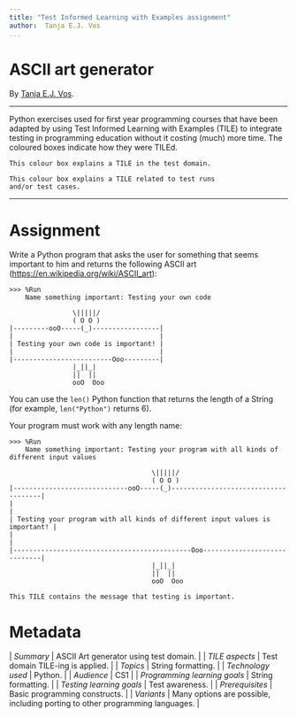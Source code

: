 ```yaml
---
title: "Test Informed Learning with Examples assignment"
author:  Tanja E.J. Vos
...
```


# ASCII art generator

By [Tanja E.J. Vos](https://www.tanjavos.com).

------------------------------------------------------------------------

Python exercises used for first year programming courses that
have been adapted by using Test Informed Learning with Examples (TILE)
to integrate testing in programming education without it costing (much)
more time. The coloured boxes indicate how they were TILEd.

```testdomaintile
This colour box explains a TILE in the test domain.
```

```testruntile
This colour box explains a TILE related to test runs 
and/or test cases.
```
------------------------------------------------------------------------

# Assignment

Write a Python program that asks the user for something that seems
important to him and returns the following ASCII art
(<https://en.wikipedia.org/wiki/ASCII_art>):

```small
>>> %Run
    Name something important: Testing your own code

                \|||||/               
                ( O O )                
|---------ooO-----(_)-----------------|
|                                     |
| Testing your own code is important! |
|                                     |
|-------------------------Ooo---------|
                |_||_|                 
                ||  ||                 
                ooO  Ooo                
```

You can use the `len()` Python function that returns the length of a
String (for example, `len("Python")` returns 6).

Your program must work with any length name:

```small
>>> %Run
    Name something important: Testing your program with all kinds of different input values

                                    \|||||/                                   
                                    ( O O )                                    
|-----------------------------ooO-----(_)-------------------------------------|
|                                                                             |
| Testing your program with all kinds of different input values is important! |
|                                                                             |
|---------------------------------------------Ooo-----------------------------|
                                    |_||_|                                     
                                    ||  ||                                     
                                    ooO  Ooo                                                                               
```

```testdomaintile
This TILE contains the message that testing is important.
```



# Metadata

| *Summary*                     | ASCII Art generator using test domain. |
| *TILE aspects*                | Test domain TILE-ing is applied. |
| *Topics*                      | String formatting. |
| *Technology used*             | Python. |
| *Audience*                    | CS1 |
| *Programming learning goals*  | String formatting. |
| *Testing learning goals*      | Test awareness. |
| *Prerequisites*               | Basic programming constructs. |
| *Variants*                    | Many options are possible, including porting to other programming languages. |    

